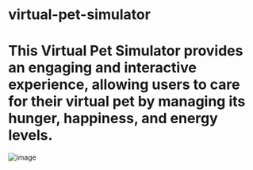 ﻿# virtual-pet-simulator
# This Virtual Pet Simulator provides an engaging and interactive experience, allowing users to care for their virtual pet by managing its hunger, happiness, and energy levels.

![image](https://github.com/user-attachments/assets/98b9258a-b9df-4b40-b52b-34f3a4b870ce)

